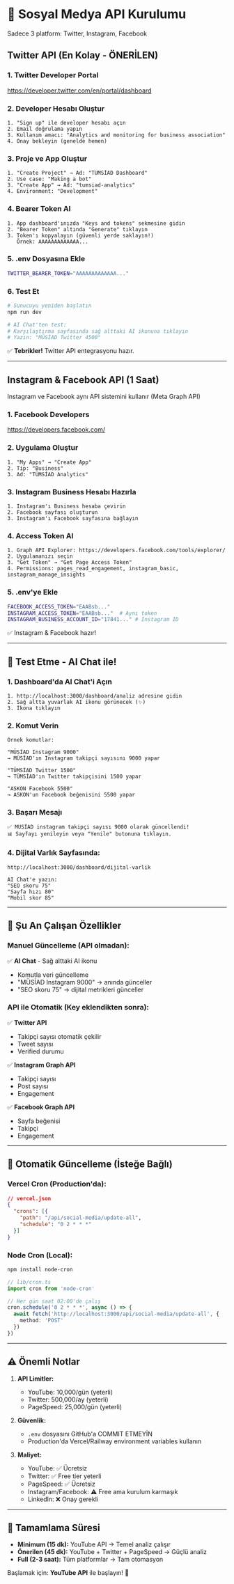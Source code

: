 # 🚀 Sosyal Medya API Kurulumu

Sadece 3 platform: Twitter, Instagram, Facebook

## Twitter API (En Kolay - ÖNERİLEN)

### 1. Twitter Developer Portal
https://developer.twitter.com/en/portal/dashboard

### 2. Developer Hesabı Oluştur
```
1. "Sign up" ile developer hesabı açın
2. Email doğrulama yapın
3. Kullanım amacı: "Analytics and monitoring for business association"
4. Onay bekleyin (genelde hemen)
```

### 3. Proje ve App Oluştur
```
1. "Create Project" → Ad: "TÜMSİAD Dashboard"
2. Use case: "Making a bot"
3. "Create App" → Ad: "tumsiad-analytics"
4. Environment: "Development"
```

### 4. Bearer Token Al
```
1. App dashboard'ınızda "Keys and tokens" sekmesine gidin
2. "Bearer Token" altında "Generate" tıklayın
3. Token'ı kopyalayın (güvenli yerde saklayın!)
   Örnek: AAAAAAAAAAAAA...
```

### 5. .env Dosyasına Ekle
```bash
TWITTER_BEARER_TOKEN="AAAAAAAAAAAAA..."
```

### 6. Test Et
```bash
# Sunucuyu yeniden başlatın
npm run dev

# AI Chat'ten test:
# Karşılaştırma sayfasında sağ alttaki AI ikonuna tıklayın
# Yazın: "MÜSİAD Twitter 4500"
```

✅ **Tebrikler!** Twitter API entegrasyonu hazır.

---

## Instagram & Facebook API (1 Saat)

Instagram ve Facebook aynı API sistemini kullanır (Meta Graph API)

### 1. Facebook Developers
https://developers.facebook.com/

### 2. Uygulama Oluştur
```
1. "My Apps" → "Create App"
2. Tip: "Business"
3. Ad: "TÜMSİAD Analytics"
```

### 3. Instagram Business Hesabı Hazırla
```
1. Instagram'ı Business hesaba çevirin
2. Facebook sayfası oluşturun
3. Instagram'ı Facebook sayfasına bağlayın
```

### 4. Access Token Al
```
1. Graph API Explorer: https://developers.facebook.com/tools/explorer/
2. Uygulamanızı seçin
3. "Get Token" → "Get Page Access Token"
4. Permissions: pages_read_engagement, instagram_basic, instagram_manage_insights
```

### 5. .env'ye Ekle
```bash
FACEBOOK_ACCESS_TOKEN="EAABsb..."
INSTAGRAM_ACCESS_TOKEN="EAABsb..."  # Aynı token
INSTAGRAM_BUSINESS_ACCOUNT_ID="17841..." # Instagram ID
```

✅ Instagram & Facebook hazır!

---

## 🧪 Test Etme - AI Chat ile!

### 1. Dashboard'da AI Chat'i Açın
```
1. http://localhost:3000/dashboard/analiz adresine gidin
2. Sağ altta yuvarlak AI ikonu görünecek (✨)
3. İkona tıklayın
```

### 2. Komut Verin
```
Örnek komutlar:

"MÜSİAD Instagram 9000"
→ MÜSİAD'ın Instagram takipçi sayısını 9000 yapar

"TÜMSİAD Twitter 1500"  
→ TÜMSİAD'ın Twitter takipçisini 1500 yapar

"ASKON Facebook 5500"
→ ASKON'un Facebook beğenisini 5500 yapar
```

### 3. Başarı Mesajı
```
✅ MÜSİAD instagram takipçi sayısı 9000 olarak güncellendi!
📊 Sayfayı yenileyin veya "Yenile" butonuna tıklayın.
```

### 4. Dijital Varlık Sayfasında:
```
http://localhost:3000/dashboard/dijital-varlik

AI Chat'e yazın:
"SEO skoru 75"
"Sayfa hızı 80"
"Mobil skor 85"
```

---

## 🎯 Şu An Çalışan Özellikler

### Manuel Güncelleme (API olmadan):
✅ **AI Chat** - Sağ alttaki AI ikonu
- Komutla veri güncelleme
- "MÜSİAD Instagram 9000" → anında günceller
- "SEO skoru 75" → dijital metrikleri günceller

### API ile Otomatik (Key eklendikten sonra):
✅ **Twitter API**
- Takipçi sayısı otomatik çekilir
- Tweet sayısı
- Verified durumu

✅ **Instagram Graph API**
- Takipçi sayısı
- Post sayısı
- Engagement

✅ **Facebook Graph API**
- Sayfa beğenisi
- Takipçi
- Engagement

---

## 📅 Otomatik Güncelleme (İsteğe Bağlı)

### Vercel Cron (Production'da):
```json
// vercel.json
{
  "crons": [{
    "path": "/api/social-media/update-all",
    "schedule": "0 2 * * *"
  }]
}
```

### Node Cron (Local):
```bash
npm install node-cron
```

```typescript
// lib/cron.ts
import cron from 'node-cron'

// Her gün saat 02:00'de çalış
cron.schedule('0 2 * * *', async () => {
  await fetch('http://localhost:3000/api/social-media/update-all', {
    method: 'POST'
  })
})
```

---

## ⚠️ Önemli Notlar

1. **API Limitler:**
   - YouTube: 10,000/gün (yeterli)
   - Twitter: 500,000/ay (yeterli)
   - PageSpeed: 25,000/gün (yeterli)

2. **Güvenlik:**
   - `.env` dosyasını GitHub'a COMMIT ETMEYİN
   - Production'da Vercel/Railway environment variables kullanın

3. **Maliyet:**
   - YouTube: ✅ Ücretsiz
   - Twitter: ✅ Free tier yeterli
   - PageSpeed: ✅ Ücretsiz
   - Instagram/Facebook: ⚠️ Free ama kurulum karmaşık
   - LinkedIn: ❌ Onay gerekli

---

## 🎊 Tamamlama Süresi

- **Minimum (15 dk):** YouTube API → Temel analiz çalışır
- **Önerilen (45 dk):** YouTube + Twitter + PageSpeed → Güçlü analiz
- **Full (2-3 saat):** Tüm platformlar → Tam otomasyon

Başlamak için: **YouTube API** ile başlayın! 🚀
